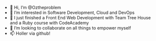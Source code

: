 - 👋 Hi, I’m @Oztheproblem
- 👀 I’m interested in Software Development, Cloud and DevOps
- 🌱 I just finished a Front End Web Development with Team Tree House and a Ruby course with CodeAcademy
- 💞️ I’m looking to collaborate on all things to empower myself
- 📫 Holler via github!

<!---
Oztheproblem/Oztheproblem is a ✨ special ✨ repository because its `README.md` (this file) appears on your GitHub profile.
You can click the Preview link to take a look at your changes.
--->
